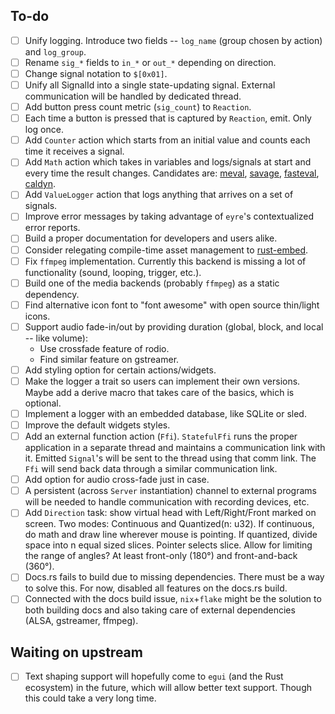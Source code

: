 ## To-do

- [ ] Unify logging. Introduce two fields -- `log_name` (group chosen by action) and `log_group`.
- [ ] Rename `sig_*` fields to `in_*` or `out_*` depending on direction.
- [ ] Change signal notation to `$[0x01]`.
- [ ] Unify all SignalId into a single state-updating signal. External communication will be handled by dedicated thread.
- [ ] Add button press count metric (`sig_count`) to `Reaction`.
- [ ] Each time a button is pressed that is captured by `Reaction`, emit. Only log once.
- [ ] Add `Counter` action which starts from an initial value and counts each time it receives a signal.
- [ ] Add `Math` action which takes in variables and logs/signals at start and every time the result changes. Candidates are: [meval](https://github.com/rekka/meval-rs), [savage](https://github.com/p-e-w/savage), [fasteval](https://github.com/likebike/fasteval), [caldyn](https://github.com/Luthaf/caldyn).
- [ ] Add `ValueLogger` action that logs anything that arrives on a set of signals.
- [ ] Improve error messages by taking advantage of `eyre`'s contextualized error reports.
- [ ] Build a proper documentation for developers and users alike.
- [ ] Consider relegating compile-time asset management to [rust-embed](https://github.com/pyrossh/rust-embed).
- [ ] Fix `ffmpeg` implementation. Currently this backend is missing a lot of functionality (sound, looping, trigger, etc.).
- [ ] Build one of the media backends (probably `ffmpeg`) as a static dependency.
- [ ] Find alternative icon font to "font awesome" with open source thin/light icons. 
- [ ] Support audio fade-in/out by providing duration (global, block, and local -- like volume):
    - Use crossfade feature of rodio.
    - Find similar feature on gstreamer.
- [ ] Add styling option for certain actions/widgets.
- [ ] Make the logger a trait so users can implement their own versions. Maybe add a derive macro that takes care of the basics, which is optional.
- [ ] Implement a logger with an embedded database, like SQLite or sled.
- [ ] Improve the default widgets styles.
- [ ] Add an external function action (`Ffi`). `StatefulFfi` runs the proper application in a separate thread and maintains a communication link with it. Emitted `Signal`'s will be sent to the thread using that comm link. The `Ffi` will send back data through a similar communication link.
- [ ] Add option for audio cross-fade just in case.
- [ ] A persistent (across `Server` instantiation) channel to external programs will be needed to handle communication with recording devices, etc.
- [ ] Add `Direction` task: show virtual head with Left/Right/Front marked on screen. Two modes: Continuous and Quantized(n: u32). If continuous, do math and draw line wherever mouse is pointing. If quantized, divide space into n equal sized slices. Pointer selects slice. Allow for limiting the range of angles? At least front-only (180°) and front-and-back (360°).
- [ ] Docs.rs fails to build due to missing dependencies. There must be a way to solve this. For now, disabled all features on the docs.rs build.
- [ ] Connected with the docs build issue, `nix`+`flake` might be the solution to both building docs and also taking care of external dependencies (ALSA, gstreamer, ffmpeg).

## Waiting on upstream

- [ ] Text shaping support will hopefully come to `egui` (and the Rust ecosystem) in the future, which will allow better text support. Though this could take a very long time.
